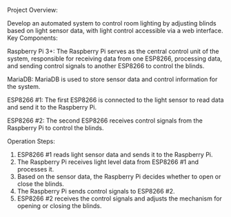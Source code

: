 Project Overview:

Develop an automated system to control room lighting by adjusting blinds based on light sensor data, with light control accessible via a web interface.
Key Components:

Raspberry Pi 3+: The Raspberry Pi serves as the central control unit of the system, responsible for receiving data from one ESP8266, processing data, and sending control signals to another ESP8266 to control the blinds.

MariaDB: MariaDB is used to store sensor data and control information for the system.

ESP8266 #1: The first ESP8266 is connected to the light sensor to read data and send it to the Raspberry Pi.

ESP8266 #2: The second ESP8266 receives control signals from the Raspberry Pi to control the blinds.

Operation Steps:

1. ESP8266 #1 reads light sensor data and sends it to the Raspberry Pi.
2. The Raspberry Pi receives light level data from ESP8266 #1 and processes it.
3. Based on the sensor data, the Raspberry Pi decides whether to open or close the blinds.
4. The Raspberry Pi sends control signals to ESP8266 #2.
5. ESP8266 #2 receives the control signals and adjusts the mechanism for opening or closing the blinds.
